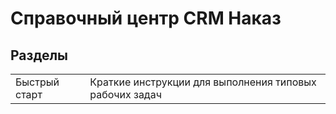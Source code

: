 # Справочный центр CRM Наказ


## Разделы

<table style="border: none;">
<tr>
<td>Быстрый старт</td>
<td>Краткие инструкции для выполнения типовых рабочих задач</td>
</tr>
</table>

